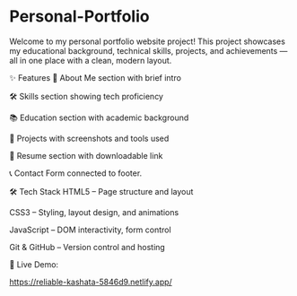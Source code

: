 # Personal-Portfolio

Welcome to my personal portfolio website project! This project showcases my educational background, technical skills, projects, and achievements — all in one place with a clean, modern layout.

✨ Features
👤 About Me section with brief intro

🛠️ Skills section showing tech proficiency

📚 Education section with academic background

💼 Projects with screenshots and tools used

📄 Resume section with downloadable link

📞 Contact Form connected to footer.



🛠️ Tech Stack
HTML5 – Page structure and layout

CSS3 – Styling, layout design, and animations

JavaScript – DOM interactivity, form control

Git & GitHub – Version control and hosting





🔗 Live Demo:

https://reliable-kashata-5846d9.netlify.app/
